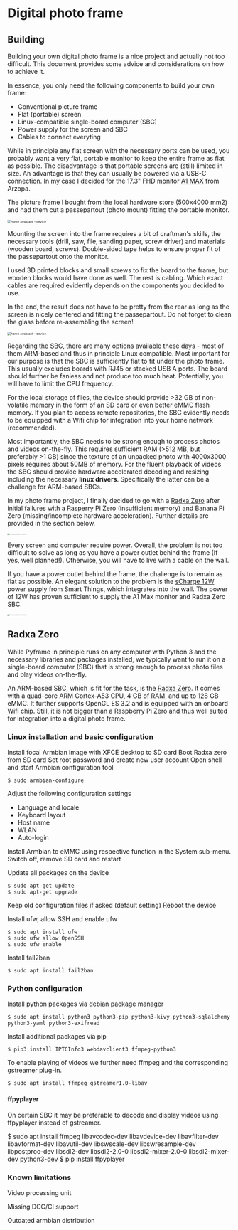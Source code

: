 # Digital photo frame

## Building

Building your own digital photo frame is a nice project and actually not too difficult. This document provides some advice and considerations on how to achieve it. 

In essence, you only need the following components to build your own frame:

* Conventional picture frame
* Flat (portable) screen
* Linux-compatible single-board computer (SBC)
* Power supply for the screen and SBC
* Cables to connect everyting

While in principle any flat screen with the necessary ports can be used, you probably want a very flat, portable monitor to keep the entire frame as flat as possible. The disadvantage is that portable screens are (still) limited in size. An advantage is that they can usually be powered via a USB-C connection. In my case I decided for the 17.3" FHD monitor [A1 MAX](https://www.arzopa.com/products/portable-monitor-17-3-100-srgb-1080p-fhd-hdr-ips-laptop-computer-display) from Arzopa.

The picture frame I bought from the local hardware store (500x4000 mm2) and had them cut a passepartout (photo mount) fitting the portable monitor.

<img src="docs/images/frame/frame%20-%20front.jpg" alt="home assistant - device" style="zoom:50%;" />

Mounting the screen into the frame requires a bit of craftman's skills, the necessary tools (drill, saw, file, sanding paper, screw driver) and materials (wooden board, screws). Double-sided tape helps to ensure proper fit of the passepartout onto the monitor. 

I used 3D printed blocks and small screws to fix the board to the frame, but wooden blocks would have done as well. The rest is cabling. Which exact cables are required evidently depends on the components you decided to use. 

In the end, the result does not have to be pretty from the rear as long as the screen is nicely centered and fitting the passepartout. Do not forget to clean the glass before re-assembling the screen!

<img src="docs/images/frame/frame%20-%20rear.jpg" alt="home assistant - device" style="zoom:50%;" />

Regarding the SBC, there are many options available these days - most of them ARM-based and thus in principle Linux compatible. Most important for our purpose is that the SBC is sufficiently flat to fit under the photo frame. This usually excludes boards with RJ45 or stacked USB A ports. The board should further be fanless and not produce too much heat. Potentially, you will have to limit the CPU frequency.

For the local storage of files, the device should provide >32 GB of non-volatile memory in the form of an SD card or even better eMMC flash memory. If you plan to access remote repositories, the SBC evidently needs to be equipped with a Wifi chip for integration into your home network (recommended).

Most importantly, the SBC needs to be strong enough to process photos and videos on-the-fly. This requires sufficient RAM (>512 MB, but preferably >1 GB) since the texture of an unpacked photo with 4000x3000 pixels requires about 50MB of memory. For the fluent playback of videos the SBC should provide hardware accelerated decoding and resizing including the necessary **linux drivers**. Specifically the latter can be a challenge for ARM-based SBCs.

In my photo frame project, I finally decided to go with a [Radxa Zero](https://wiki.radxa.com/Zero) after initial failures with a Rasperry Pi Zero (insufficient memory) and Banana Pi Zero (missing/incomplete hardware acceleration). Further details are provided in the section below.

<img src="docs/images/frame/radxa%20zero.jpg" alt="home assistant - device" style="zoom:25%;" />

Every screen and computer require power. Overall, the problem is not too difficult to solve as long as you have a power outlet behind the frame (If yes, well planned!). Otherwise, you will have to live with a cable on the wall.

If you have a power outlet behind the frame, the challenge is to remain as flat as possible. An elegant solution to the problem is the [sCharge 12W](https://www.smart-things.com/de/produkte/scharge-12w-usb-c-unterputz-stromversorgung/) power supply from Smart Things, which integrates into the wall. The power of 12W has proven sufficient to supply the A1 Max monitor and Radxa Zero SBC.

<img src="docs/images/frame/power%20supply.jpg" alt="home assistant - device" style="zoom: 25%;" />

## Radxa Zero ##

While Pyframe in principle runs on any computer with Python 3 and the necessary libraries and packages installed, we typically want to run it on a single-board computer (SBC) that is strong enough to process photo files and play videos on-the-fly.

An ARM-based SBC, which is fit for the task, is the [Radxa Zero](https://wiki.radxa.com/Zero). It comes with a quad-core ARM Cortex-A53 CPU, 4 GB of RAM, and up to 128 GB eMMC. It further supports OpenGL ES 3.2 and is equipped with an onboard Wifi chip. Still, it is not bigger than a Raspberry Pi Zero and thus well suited for integration into a digital photo frame.

### Linux installation and basic configuration ###

Install focal Armbian image with XFCE desktop to SD card
Boot Radxa zero from SD card
Set root password and create new user account
Open shell and start Armbian configuration tool

```
$ sudo armbian-configure
```

Adjust the following configuration settings

* Language and locale
* Keyboard layout
* Host name
* WLAN
* Auto-login

Install Armbian to eMMC using respective function in the System sub-menu.
Switch off, remove SD card and restart

Update all packages on the device

```
$ sudo apt-get update
$ sudo apt-get upgrade
```

Keep old configuration files if asked (default setting)
Reboot the device

Install ufw, allow SSH and enable ufw

```
$ sudo apt install ufw
$ sudo ufw allow OpenSSH
$ sudo ufw enable
```

Install fail2ban

```
$ sudo apt install fail2ban
```

### Python configuration ###

Install python packages via debian package manager

```
$ sudo apt install python3 python3-pip python3-kivy python3-sqlalchemy python3-yaml python3-exifread
```

Install additional packages via pip

```
$ pip3 install IPTCInfo3 webdavclient3 ffmpeg-python3
```

To enable playing of videos we further need ffmpeg and the corresponding
gstreamer plug-in.

```
$ sudo apt install ffmpeg gstreamer1.0-libav
```

#### ffpyplayer ####

On certain SBC it may be preferable to decode and display videos using
ffpyplayer instead of gstreamer.

$ sudo apt install ffmpeg libavcodec-dev libavdevice-dev libavfilter-dev libavformat-dev libavutil-dev libswscale-dev libswresample-dev libpostproc-dev libsdl2-dev libsdl2-2.0-0
libsdl2-mixer-2.0-0 libsdl2-mixer-dev python3-dev
$ pip install ffpyplayer

### Known limitations

Video processing unit

Missing DCC/CI support

Outdated armbian distribution